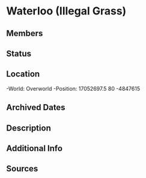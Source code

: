 # Waterloo (Illegal Grass)

## Members

## Status

## Location
-World: Overworld
-Position: 17052697.5 80 -4847615

## Archived Dates

## Description

## Additional Info

## Sources
